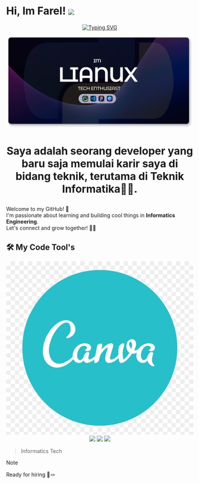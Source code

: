 # Hi, Im Farel! <img src="https://media.giphy.com/media/hvRJCLFzcasrR4ia7z/giphy.gif" width="35" style="vertical-align:middle" />

<div align="center">
<a href="https://git.io/typing-svg"><img src="https://readme-typing-svg.herokuapp.com?font=Fira+Code&pause=1000&width=435&lines=Hy%2CIm+Farel+%F0%9F%91%8B;I'm+a+Tech+Enthusiast%F0%9F%91%A8%E2%80%8D%F0%9F%92%BB" alt="Typing SVG" /></a>
</div>

![FarelAjahh](img/Banner.png)

# <p align="Center">Saya adalah seorang developer yang baru saja memulai karir saya di bidang teknik, terutama di Teknik Informatika👨‍💻.</p>

Welcome to my GitHub! 🚀  
I'm passionate about learning and building cool things in **Informatics Engineering**.  
Let's connect and grow together! 🌱✨

## 🛠️ My Code Tool's

<p align="Center">
<img src="Canva.png" style="height:40;"/>
<img src="https://cdn.jsdelivr.net/gh/devicons/devicon@latest/icons/python/python-original.svg" height="40" />
<img src="https://cdn.jsdelivr.net/gh/devicons/devicon@latest/icons/figma/figma-original.svg" height="40" 
/>
<img src="https://cdn.jsdelivr.net/gh/devicons/devicon@latest/icons/vscode/vscode-original.svg" height="40" />
</p>

> Informatics Tech

> [!NOTE]
> Ready for hiring 🔧🪢
